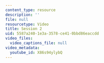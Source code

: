 ```yaml
---
content_type: resource
description: ''
file: null
resourcetype: Video
title: Session 2
uid: 5587a240-1e3a-3578-ce41-0bbd86eaccdd
video_files:
  video_captions_file: null
video_metadata:
  youtube_id: X86s94ylybQ
---
```


